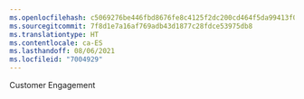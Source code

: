 ```yaml
---
ms.openlocfilehash: c5069276be446fbd8676fe8c4125f2dc200cd464f5da99413f018eb663c8ce8f
ms.sourcegitcommit: 7f8d1e7a16af769adb43d1877c28fdce53975db8
ms.translationtype: HT
ms.contentlocale: ca-ES
ms.lasthandoff: 08/06/2021
ms.locfileid: "7004929"
---
```

Customer Engagement